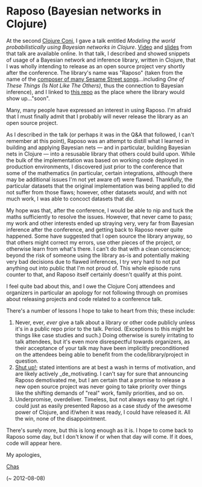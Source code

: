 # Raposo (Bayesian networks in Clojure)

At the second [Clojure Conj](http://clojure-conj.org), I gave a talk entitled _Modeling the world probabilistically using Bayesian networks in Clojure_.  [Video](http://blip.tv/clojure/chas-emerick-modeling-the-world-probabilistically-using-bayesian-networks-in-clojure-5961126) and [slides](https://github.com/relevance/clojure-conj/blob/master/2011-slides/cemerick-modeling-the-world-with-bayesian-networks.pdf?raw=true) from that talk are available online.  In that talk, I described and showed snippets of usage of a Bayesian network and inference library, written in Clojure, that I was wholly intending to release as an open source project very shortly after the conference.  The library's name was "Raposo" (taken from the name of the [composer of many Sesame Street songs](http://en.wikipedia.org/wiki/Joe_Raposo)…including _One of These Things (Is Not Like The Others)_, thus the connection to Bayesian inference), and I linked to [this repo](https://github.com/cemerick/raposo) as the place where the library would show up…"soon".

Many, many people have expressed an interest in using Raposo.  I'm afraid that I must finally admit that I probably will never release the library as an open source project.

As I described in the talk (or perhaps it was in the Q&A that followed, I can't remember at this point), Raposo was an attempt to distill what I learned in building and applying Bayesian nets — and in particular, building Bayesian nets in Clojure — into a resusable library that others could build upon. While the bulk of the implementation was based on working code deployed in production environments, I discovered just prior to the conference that some of the mathematics (in particular, certain integrations, although there may be additional issues I'm not yet aware of) were flawed.  Thankfully, the particular datasets that the original implementation was being applied to did not suffer from those flaws; however, other datasets _would_, and with not much work, I was able to concoct datasets that _did_.

My hope was that, after the conference, I would be able to nip and tuck the maths sufficiently to resolve the issues.  However, that never came to pass; my work and other interests ended up straying very, very far from Bayesian inference after the conference, and getting back to Raposo never quite happened.  Some have suggested that I open source the library anyway, so that others might correct my errors, use other pieces of the project, or otherwise learn from what's there.  I can't do that with a clean conscience; beyond the risk of someone using the library as-is and potentially making very bad decisions due to flawed inferences, I try very hard to not put anything out into public that I'm not proud of.  This whole episode runs counter to that, and Raposo itself certainly doesn't qualify at this point.

I feel quite bad about this, and I owe the Clojure Conj attendees and organizers in particular an apology for not following through on promises about releasing projects and code related to a conference talk.

There's a number of lessons I hope to take to heart from this; these include:

1. Never, ever, _ever_ give a talk about a library or other code publicly unless it's in a public repo prior to the talk.  Period.  (Exceptions to this might be things like case studies and such.)  Doing otherwise is surely irritating to talk attendees, but it's even more disrespectful towards organizers, as their acceptance of your talk may have been implicitly preconditioned on the attendees being able to benefit from the code/library/project in question.
2. [Shut up!](http://sivers.org/zipit); stated intentions are at best a wash in terms of motivation, and are likely actively _de_motivating.  I can't say for sure that announcing Raposo demotivated me, but I am certain that a promise to release a new open source project was never going to take priority over things like the shifting demands of "real" work, family priorities, and so on.  
3. Underpromise, overdeliver.  Timeless, but not always easy to get right.  I could just as easily presented Raposo as a case study of the awesome power of Clojure, and if/when it was ready, I could have released it.  All the win, none of the disappointment.

There's surely more, but this is long enough as it is.  I hope to come back to Raposo some day, but I don't know if or when that day will come.  If it does, code will appear here.

My apologies,

[Chas](http://cemerick.com)

(~ 2012-08-08)
